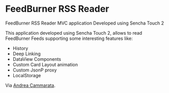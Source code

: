 # FeedBurner RSS Reader #

FeedBurner RSS Reader MVC application Developed using Sencha Touch 2

This application developed using Sencha Touch 2, allows to read FeedBurner Feeds supporting some interesting features like:

- History
- Deep Linking
- DataView Components
- Custom Card Layout animation
- Custom JsonP proxy
- LocalStorage

Via [Andrea Cammarata](http://www.andreacammarata.com/).

